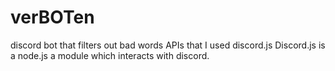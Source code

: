 # verBOTen
discord bot that filters out bad words
APIs that I used
discord.js
Discord.js is a node.js a module which interacts with discord. 
